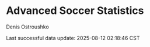 # Advanced Soccer Statistics
Denis Ostroushko

<!-- gfm -->

Last successful data update: 2025-08-12 02:18:46 CST
